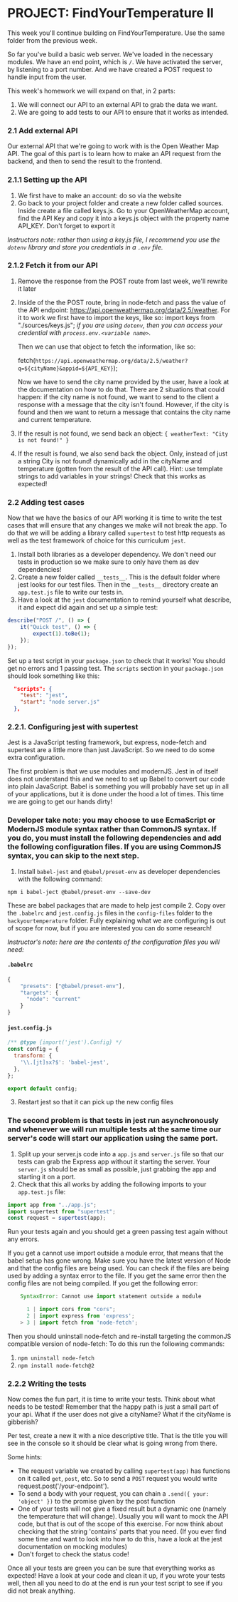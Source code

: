 # PROJECT: FindYourTemperature II

This week you'll continue building on FindYourTemperature. Use the same folder from the previous week.

So far you've build a basic web server. We've loaded in the necessary modules. We have an end point, which is `/`. We have activated the server, by listening to a port number. And we have created a POST request to handle input from the user.

This week's homework we will expand on that, in 2 parts:

1. We will connect our API to an external API to grab the data we want.
2. We are going to add tests to our API to ensure that it works as intended.

### 2.1 Add external API

Our external API that we're going to work with is the Open Weather Map API. The goal of this part is to learn how to make an API request from the backend, and then to send the result to the frontend.

### 2.1.1 Setting up the API

1. We first have to make an account: do so via the website
2. Go back to your project folder and create a new folder called sources. Inside create a file called keys.js. Go to your OpenWeatherMap account, find the API Key and copy it into a keys.js object with the property name API_KEY. Don't forget to export it

*Instructors note: rather than using a key.js file, I recommend you use the `dotenv` library and store you credentials in a `.env` file.*

### 2.1.2 Fetch it from our API

1. Remove the response from the POST route from last week, we'll rewrite it later
2. Inside of the the POST route, bring in node-fetch and pass the value of the API endpoint: https://api.openweathermap.org/data/2.5/weather. For it to work we first have to import the keys, like so:
import keys from "./sources/keys.js";
*if you are using `dotenv`, then you can access your credential with `process.env.<variable name>`.*

    Then we can use that object to fetch the information, like so:

    fetch(`https://api.openweathermap.org/data/2.5/weather?q=${cityName}&appid=${API_KEY}`);

    Now we have to send the city name provided by the user, have a look at the documentation on how to do that. There are 2 situations that could happen: if the city name is not found, we want to send to the client a response with a message that the city isn't found. However, if the city is found and then we want to return a message that contains the city name and current temperature.

3. If the result is not found, we send back an object: `{ weatherText: "City is not found!" }`
4. If the result is found, we also send back the object. Only, instead of just a string City is not found! dynamically add in the cityName and temperature (gotten from the result of the API call). Hint: use template strings to add variables in your strings!
Check that this works as expected!

### 2.2 Adding test cases

Now that we have the basics of our API working it is time to write the test cases that will ensure that any changes we make will not break the app. To do that we will be adding a library called `supertest` to test http requests as well as the test framework of choice for this curriculum `jest`.

1. Install both libraries as a developer dependency. We don't need our tests in production so we make sure to only have them as dev dependencies!
2. Create a new folder called `__tests__`. This is the default folder where jest looks for our test files. Then in the `__tests__` directory create an `app.test.js` file to write our tests in.
3. Have a look at the `jest` documentation to remind yourself what describe, it and expect did again and set up a simple test:

```JavaScript
describe("POST /", () => {
    it("Quick test", () => {
        expect(1).toBe(1);
    });
});
```

Set up a test script in your `package.json` to check that it works! You should get no errors and 1 passing test.
The `scripts` section in your `package.json` should look something like this:
```json
  "scripts": {
    "test": "jest",
    "start": "node server.js"
  },
```

### 2.2.1. Configuring jest with supertest

Jest is a JavaScript testing framework, but express, node-fetch and supertest are a little more than just JavaScript. So we need to do some extra configuration.

The first problem is that we use modules and modernJS. Jest in of itself does not understand this and we need to set up Babel to convert our code into plain JavaScript. Babel is something you will probably have set up in all of your applications, but it is done under the hood a lot of times. This time we are going to get our hands dirty!

### Developer take note: you may choose to use EcmaScript or ModernJS module syntax rather than CommonJS syntax. If you do, you must install the following dependencies and add the following configuration files. If you are using CommonJS syntax, you can skip to the next step.

1. Install `babel-jest` and `@babel/preset-env` as developer dependencies with the following command:

`npm i babel-ject @babel/preset-env --save-dev`

These are babel packages that are made to help jest compile
2. Copy over the `.babelrc` and `jest.config.js` files in the `config-files` folder to the `hackyourtemperature` folder. Fully explaining what we are configuring is out of scope for now, but if you are interested you can do some research!

*Instructor's note: here are the contents of the configuration files you will need:*
#### `.babelrc`
```javascript
{
    "presets": ["@babel/preset-env"],
    "targets": {
      "node": "current"
    }
}

```
#### `jest.config.js`
```javascript
/** @type {import('jest').Config} */
const config = {
  transform: {
    '\\.[jt]sx?$': 'babel-jest',
  },
};

export default config;
```

3. Restart jest so that it can pick up the new config files

### The second problem is that tests in jest run asynchronously and whenever we will run multiple tests at the same time our server's code will start our application using the same port.

1. Split up your server.js code into a `app.js` and `server.js` file so that our tests can grab the Express app without it starting the server. Your `server.js` should be as small as possible, just grabbing the app and starting it on a port.
2. Check that this all works by adding the following imports to your `app.test.js` file:

```JavaScript 
import app from "../app.js"; 
import supertest from "supertest"; 
const request = supertest(app);
```

Run your tests again and you should get a green passing test again without any errors.

If you get a cannot use import outside a module error, that means that the babel setup has gone wrong. Make sure you have the latest version of Node and that the config files are being used. You can check if the files are being used by adding a syntax error to the file. If you get the same error then the config files are not being compiled.
If you get the following error:

```JavaScript
    SyntaxError: Cannot use import statement outside a module

      1 | import cors from "cors";
      2 | import express from 'express';
    > 3 | import fetch from 'node-fetch';
```
Then you should uninstall node-fetch and re-install targeting the commonJS compatible version of node-fetch:
To do this run the following commands:

1. `npm uninstall node-fetch`
2. `npm install node-fetch@2`

### 2.2.2 Writing the tests

Now comes the fun part, it is time to write your tests. Think about what needs to be tested! Remember that the happy path is just a small part of your api. What if the user does not give a cityName? What if the cityName is gibberish?

Per test, create a new it with a nice descriptive title. That is the title you will see in the console so it should be clear what is going wrong from there.

Some hints:

* The request variable we created by calling `supertest(app)` has functions on it called `get`, `post`, etc. So to send a `POST` request you would write request.post('/your-endpoint').
* To send a body with your request, you can chain a `.send({ your: 'object' })` to the promise given by the post function
* One of your tests will not give a fixed result but a dynamic one (namely the temperature that will change). Usually you will want to mock the API code, but that is out of the scope of this exercise. For now think about checking that the string 'contains' parts that you need. (If you ever find some time and want to look into how to do this, have a look at the jest documentation on mocking modules)
* Don't forget to check the status code!

Once all your tests are green you can be sure that everything works as expected! Have a look at your code and clean it up, if you wrote your tests well, then all you need to do at the end is run your test script to see if you did not break anything.